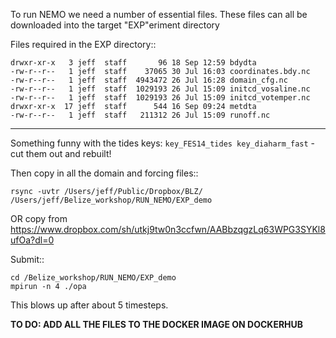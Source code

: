 To run NEMO we need a number of essential files.
These files can all be downloaded into the target "EXP"eriment directory

Files required in the EXP directory::

	drwxr-xr-x   3 jeff  staff       96 18 Sep 12:59 bdydta
	-rw-r--r--   1 jeff  staff    37065 30 Jul 16:03 coordinates.bdy.nc
	-rw-r--r--   1 jeff  staff  4943472 26 Jul 16:28 domain_cfg.nc
	-rw-r--r--   1 jeff  staff  1029193 26 Jul 15:09 initcd_vosaline.nc
	-rw-r--r--   1 jeff  staff  1029193 26 Jul 15:09 initcd_votemper.nc
	drwxr-xr-x  17 jeff  staff      544 16 Sep 09:24 metdta
	-rw-r--r--   1 jeff  staff   211312 26 Jul 15:09 runoff.nc

---

Something funny with the tides keys:  ``key_FES14_tides key_diaharm_fast`` -
cut them out and rebuilt!


Then copy in all the domain and forcing files::

	rsync -uvtr /Users/jeff/Public/Dropbox/BLZ/ /Users/jeff/Belize_workshop/RUN_NEMO/EXP_demo

OR copy from https://www.dropbox.com/sh/utkj9tw0n3ccfwn/AABbzqgzLq63WPG3SYKl8ufOa?dl=0

Submit::

	cd /Belize_workshop/RUN_NEMO/EXP_demo
	mpirun -n 4 ./opa


This blows up after about 5 timesteps.

**TO DO: ADD ALL THE FILES TO THE DOCKER IMAGE ON DOCKERHUB**
